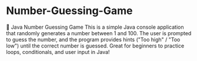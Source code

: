 # Number-Guessing-Game
🎲 Java Number Guessing Game This is a simple Java console application that randomly generates a number between 1 and 100. The user is prompted to guess the number, and the program provides hints ("Too high" / "Too low") until the correct number is guessed. Great for beginners to practice loops, conditionals, and user input in Java!
